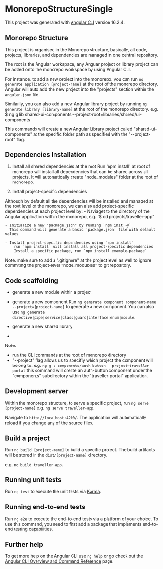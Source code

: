 # MonorepoStructureSingle

This project was generated with [Angular CLI](https://github.com/angular/angular-cli) version 16.2.4.

## Monorepo Structure

This project is organised in the Monorepo structure, basically, all code, projects, libraries, and dependencies are managed in one central repository.

The root is the Angular workspace, any Anguar project or library project can be added onto the monorepo workspace by using Angular CLI.

For instance, to add a new project into the monorepo, you can run `ng generate application [project-name]` at the root of the monorepo directory. Angular will auto add the new project into the "projects" section within the `angular.json` file.

Similarily, you can also add a new Angular library project by running `ng generate library [library-name]` at the root of the monorepo directory.
e.g.
$ ng g lib shared-ui-components --project-root=libraries/shared/ui-components

This commands will create a new Angular Library project called "shared-ui-components" at the specific folder path as specified with the "--project-root" flag.

## Dependencies Installation

1. Install all shared dependencies at the root
   Run 'npm install' at root of monorepo will install all dependencies that can be shared across all projects. It will automatically create "node_modules" folder at the root of monorepo.

2. Install project-specific dependencies

Although by default all the dependencies will be installed and managed at the root level of the monorepo, we can also add project-specific dependencies at each project level by: - Naviaget to the directory of the Angular application within the monorepo,
e.g. '$ cd projects/traveller-app"

    - Initialize a new "package.json" by running `npm init -y`
      This command will generate a basic 'package.json' file with default values

    - Install project-specific dependencies using `npm install`
        run `npm install` will install all project-specific dependencies
        Install a specific package, run `npm install example-package`

Note. make sure to add a ".gitignore" at the project level as well to ignore commiting the project-level "node_modubles" to git repository.

## Code scaffolding

- generate a new module within a project
- generate a new component
  Run `ng generate component component-name --project=[project-name]` to generate a new component. You can also use `ng generate directive|pipe|service|class|guard|interface|enum|module`.

- generate a new shared library
-

Note.

- run the CLI commands at the root of monorepo directory
- "--project" flag allows us to specifiy which project the component will belong to.
  e.g. `ng g c components/auth-button --project=traveller-portal`
  this command will create an auth-button component under the "components" subdirectory within the "traveller-portal" application.

## Development server

Within the monorepo structure, to serve a specific project, run `ng serve [project-name]`
e.g. `ng serve traveller-app`.

Navigate to `http://localhost:4200/`. The application will automatically reload if you change any of the source files.

## Build a project

Run `ng build [project-name]` to build a specific project. The build artifacts will be stored in the `dist/[project-name]` directory.

e.g. `ng build traveller-app`.

## Running unit tests

Run `ng test` to execute the unit tests via [Karma](https://karma-runner.github.io).

## Running end-to-end tests

Run `ng e2e` to execute the end-to-end tests via a platform of your choice. To use this command, you need to first add a package that implements end-to-end testing capabilities.

## Further help

To get more help on the Angular CLI use `ng help` or go check out the [Angular CLI Overview and Command Reference](https://angular.io/cli) page.
